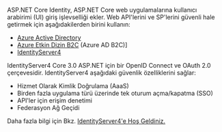 ASP.NET Core Identity, ASP.NET Core web uygulamalarına kullanıcı arabirimi (UI) giriş işlevselliği ekler. Web API'lerini ve SP'lerini güvenli hale getirmek için aşağıdakilerden birini kullanın:

* [Azure Active Directory](/azure/api-management/api-management-howto-protect-backend-with-aad)
* [Azure Etkin Dizin B2C](/azure/active-directory-b2c/active-directory-b2c-custom-rest-api-netfw) (Azure AD B2C)]
* [IdentityServer4](https://identityserver.io)

IdentityServer4 Core 3.0 ASP.NET için bir OpenID Connect ve OAuth 2.0 çerçevesidir. IdentityServer4 aşağıdaki güvenlik özelliklerini sağlar:

* Hizmet Olarak Kimlik Doğrulama (AaaS)
* Birden fazla uygulama türü üzerinde tek oturum açma/kapatma (SSO)
* API'ler için erişim denetimi
* Federasyon Ağ Geçidi

Daha fazla bilgi için Bkz. [IdentityServer4'e Hoş Geldiniz.](http://docs.identityserver.io/en/latest/index.html)